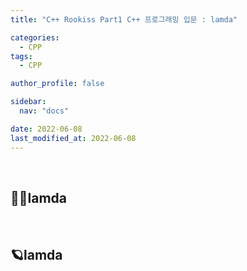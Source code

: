 ```yaml
---
title: "C++ Rookiss Part1 C++ 프로그래밍 입문 : lamda"

categories:
  - CPP
tags:
  - CPP

author_profile: false

sidebar:
  nav: "docs"

date: 2022-06-08
last_modified_at: 2022-06-08
---
```


<br>

## 🙇‍♀️lamda


<br>


## 🪐lamda

